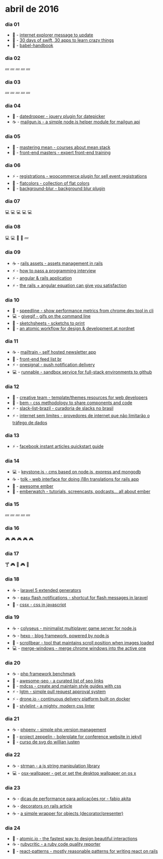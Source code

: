 # abril de 2016

### dia 01
- :beers: - [internet explorer message to update](https://github.com/nmsdvid/ie-alert)
- :iphone: - [30 days of swift, 30 apps to learn crazy things](https://github.com/allenwong/30DaysofSwift)
- :beers: - [babel-handbook](https://github.com/thejameskyle/babel-handbook)

### dia 02
:zzz: :zzz: :zzz: :zzz: :zzz:

### dia 03
:zzz: :zzz: :zzz: :zzz: :zzz:

### dia 04
- :beers: - [datedropper - jquery plugin for datepicker](http://felicegattuso.com/projects/datedropper/)
- :coffee: - [mailgun.js - a simple node.js helper module for mailgun api](https://github.com/1lobby/mailgun-js)

### dia 05
- :beers: - [mastering mean - courses about mean stack](https://masteringmean.com)
- :beers: - [front-end masters - expert front-end training](https://frontendmasters.com)

### dia 06
- :zap: - [registrations - woocommerce plugin for sell event registrations](https://wordpress.org/plugins/registrations-for-woocommerce/)
- :pizza: - [flatcolors - collection of flat colors](http://flatcolors.net)
- :beers: - [background-blur - background blur plugin](https://github.com/msurguy/background-blur)

### dia 07
:computer: :computer: :computer: :computer: :computer:

### dia 08
:computer: :computer: :hamburger: :electric_plug: :zzz:

### dia 09
- :coffee: - [rails assets - assets management in rails](https://rails-assets.org)
- :zap: - [how to pass a programming interview](http://blog.triplebyte.com/how-to-pass-a-programming-interview)
- :zap: - [angular & rails application](https://github.com/mikamai/angular-rails-example)
- :zap: - [the rails + angular equation can give you satisfaction](http://dev.mikamai.com/post/97732414859/the-rails-angular-equation-can-give-you)

### dia 10
- :beers: - [speedline - show performance metrics from chrome dev tool in cli](https://github.com/pmdartus/speedline)
- :computer: - [givegif - gifs on the command line](https://github.com/passy/givegif)
- :pizza: - [sketchsheets - scketchs to print](http://sketchsheets.com)
- :pizza: - [an atomic workflow for design & development at nordnet](https://medium.com/nordnet-design-studio/an-atomic-workflow-for-design-development-at-nordnet-e91c815428b6#.aragu3prb)

### dia 11
- :coffee: - [mailtrain - self hosted newsletter app](https://mailtrain.org)
- :beers: - [front-end feed list br](https://github.com/LFeh/feed-list)
- :zap: - [onesignal - push notification delivery](https://onesignal.com)
- :computer: - [runnable - sandbox service for full-stack environments to github](https://runnable.io)

### dia 12
- :beers: - [creative team - template/themes resources for web developers](http://www.creative-tim.com)
- :beers: - [bem – css methodology to share components and code](http://getbem.com/)
- :zap: - [slack-list-brazil - curadoria de slacks no brasil](https://github.com/joselitojunior1/slack-list-brazil)
- :zap: - [internet sem limites - provedores de internet que não limitarão o tráfego de dados](https://github.com/jlcarvalho/InternetSemLimites)

### dia 13
- :zap: - [facebook instant articles quickstart guide](https://developers.facebook.com/docs/instant-articles/quickstart)

### dia 14
- :computer: - [keystone.js - cms based on node.js, express and mongodb](http://keystonejs.com)
- :coffee: - [tolk - web interface for doing i18n translations for rails app](https://github.com/tolk/tolk)
- :beers: - [awesome ember](https://github.com/nmec/awesome-ember)
- :beers: - [emberwatch - tutorials, screencasts, podcasts... all about ember](http://emberwatch.com)

### dia 15
:zzz: :zzz: :zzz: :zzz: :zzz:

### dia 16
:video_game: :video_game: :video_game: :video_game: :video_game:

### dia 17
:cocktail: :video_game: :tropical_drink: :video_game: :wine_glass:

### dia 18
- :coffee: - [laravel 5 extended generators](https://github.com/laracasts/Laravel-5-Generators-Extended)
- :coffee: - [easy flash notifications - shortcut for flash messages in laravel](https://github.com/laracasts/flash)
- :beers: - [cssx - css in javascript](https://github.com/krasimir/cssx)

### dia 19
- :coffee: - [colyseus - minimalist multiplayer game server for node.js](https://github.com/gamestdio/colyseus)
- :coffee: - [hexo - blog framework, powered by node.js](https://github.com/hexojs/hexo)
- :beers: - [scrollbear - tool that maintains scroll position when images loaded](https://github.com/changbenny/scrollbear)
- :computer: - [merge-windows - merge chrome windows into the active one](https://github.com/sindresorhus/merge-windows)

### dia 20
- :coffee: - [php framework benchmark](https://github.com/kenjis/php-framework-benchmark)
- :beers: - [awesome-seo - a curated list of seo links](https://github.com/teles/awesome-seo)
- :beers: - [mdcss - create and maintain style guides with css](https://github.com/jonathantneal/mdcss)
- :zap: - [lgtm - simple pull request approval system](https://lgtm.co)
- :zap: - [drone.io - continuous delivery platform built on docker](https://drone.io)
- :beers: - [stylelint - a mighty, modern css linter](https://github.com/stylelint/stylelint)

### dia 21
- :coffee: - [phpenv - simple php version management](https://github.com/phpenv/phpenv)
- :beers: - [project zeppelin - bolerplate for conference website in jekyll](https://github.com/gdg-x/zeppelin)
- :beers: - [curso de svg do willian justen](https://github.com/willianjusten/curso-de-svg)

### dia 22
- :coffee: - [strman - a js string manipulation library](https://github.com/dleitee/strman)
- :computer: - [osx-wallpaper - get or set the desktop wallpaper on os x](https://github.com/sindresorhus/osx-wallpaper)

### dia 23
- :coffee: - [dicas de performance para aplicações ror - fabio akita](https://www.infoq.com/br/presentations/dicas-de-performance-para-aplicacoes-ruby-on-rails)
- :coffee: - [decorators on rails article](http://johnotander.com/rails/2014/03/07/decorators-on-rails/)
- :coffee: - [a simple wrapper for objects (decorator/presenter)](https://github.com/fnando/burgundy)

### dia 24
- :pizza: - [atomic.io - the fastest way to design beautiful interactions](https://atomic.io)
- :coffee: - [rubycritic - a ruby code quality reporter](https://github.com/whitesmith/rubycritic)
- :beers: - [react-patterns - mostly reasonable patterns for writing react on rails](https://github.com/planningcenter/react-patterns)